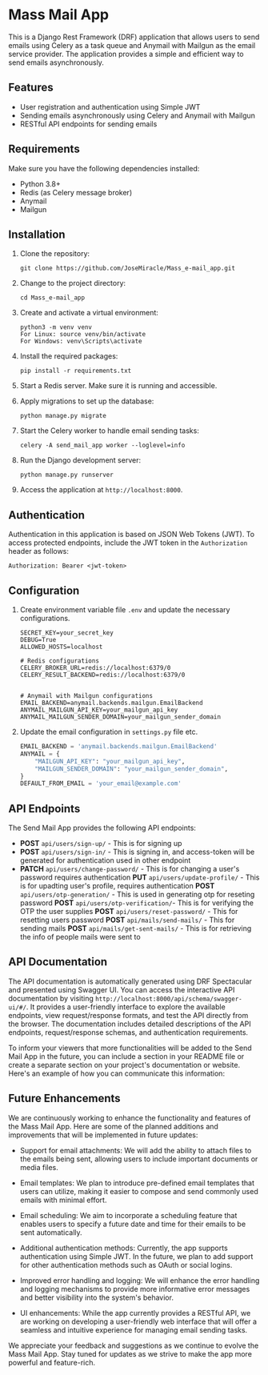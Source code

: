 # Mass Mail App

This is a Django Rest Framework (DRF) application that allows users to send emails using Celery as a task queue and Anymail with Mailgun as the email service provider. The application provides a simple and efficient way to send emails asynchronously.

## Features

- User registration and authentication using Simple JWT
- Sending emails asynchronously using Celery and Anymail with Mailgun
- RESTful API endpoints for sending emails

## Requirements

Make sure you have the following dependencies installed:

- Python 3.8+
- Redis (as Celery message broker)
- Anymail
- Mailgun

## Installation

1. Clone the repository:

   ```
   git clone https://github.com/JoseMiracle/Mass_e-mail_app.git
   ```

2. Change to the project directory:

   ```
   cd Mass_e-mail_app
   ```

3. Create and activate a virtual environment:

   ```
   python3 -m venv venv
   For Linux: source venv/bin/activate
   For Windows: venv\Scripts\activate 
   ```

4. Install the required packages:

   ```
   pip install -r requirements.txt
   ```

5. Start a Redis server. Make sure it is running and accessible.

6. Apply migrations to set up the database:

   ```
   python manage.py migrate
   ```

7. Start the Celery worker to handle email sending tasks:

   ```
   celery -A send_mail_app worker --loglevel=info
   ```

8. Run the Django development server:

   ```
   python manage.py runserver
   ```

9. Access the application at `http://localhost:8000`.

## Authentication

Authentication in this application is based on JSON Web Tokens (JWT). To access protected endpoints, include the JWT token in the `Authorization` header as follows:

```http
Authorization: Bearer <jwt-token>
```
## Configuration

1. Create environment variable file `.env` and update the necessary configurations.

   ```
   SECRET_KEY=your_secret_key
   DEBUG=True
   ALLOWED_HOSTS=localhost

   # Redis configurations
   CELERY_BROKER_URL=redis://localhost:6379/0
   CELERY_RESULT_BACKEND=redis://localhost:6379/0

   
   # Anymail with Mailgun configurations
   EMAIL_BACKEND=anymail.backends.mailgun.EmailBackend
   ANYMAIL_MAILGUN_API_KEY=your_mailgun_api_key
   ANYMAIL_MAILGUN_SENDER_DOMAIN=your_mailgun_sender_domain
   ```

2. Update the email configuration in `settings.py` file etc.

   ```python
   EMAIL_BACKEND = 'anymail.backends.mailgun.EmailBackend'
   ANYMAIL = {
       "MAILGUN_API_KEY": "your_mailgun_api_key",
       "MAILGUN_SENDER_DOMAIN": "your_mailgun_sender_domain",
   }
   DEFAULT_FROM_EMAIL = 'your_email@example.com'
   ```

## API Endpoints

The Send Mail App provides the following API endpoints:

- **POST** `api/users/sign-up/` - This is for signing up
- **POST** `api/users/sign-in/` - This is signing in, and access-token will be generated for authentication used in other endpoint
- **PATCH** `api/users/change-password/` - This is for changing a user's password requires authentication
 **PUT**  `api/users/update-profile/` - This is for upadting user's profile, requires authentication
 **POST** `api/users/otp-generation/` - This is used in generating otp for reseting password
 **POST** `api/users/otp-verification/`- This is for verifying the OTP the user supplies
  **POST** `api/users/reset-password/` - This for resetting users password
  **POST** `api/mails/send-mails/` - This for sending mails
  **POST** `api/mails/get-sent-mails/` - This is for retrieving the info of people mails were sent to


## API Documentation

The API documentation is automatically generated using DRF Spectacular and presented using Swagger UI. You can access the interactive API documentation by visiting `http://localhost:8000/api/schema/swagger-ui/#/`. It provides a user-friendly interface to explore the available endpoints, view request/response formats, and test the API directly from the browser. The documentation includes detailed descriptions of the API endpoints, request/response schemas, and authentication requirements.

To inform your viewers that more functionalities will be added to the Send Mail App in the future, you can include a section in your README file or create a separate section on your project's documentation or website. Here's an example of how you can communicate this information:

## Future Enhancements

We are continuously working to enhance the functionality and features of the Mass Mail App. Here are some of the planned additions and improvements that will be implemented in future updates:

- Support for email attachments: We will add the ability to attach files to the emails being sent, allowing users to include important documents or media files.

- Email templates: We plan to introduce pre-defined email templates that users can utilize, making it easier to compose and send commonly used emails with minimal effort.

- Email scheduling: We aim to incorporate a scheduling feature that enables users to specify a future date and time for their emails to be sent automatically.

- Additional authentication methods: Currently, the app supports authentication using Simple JWT. In the future, we plan to add support for other authentication methods such as OAuth or social logins.

- Improved error handling and logging: We will enhance the error handling and logging mechanisms to provide more informative error messages and better visibility into the system's behavior.

- UI enhancements: While the app currently provides a RESTful API, we are working on developing a user-friendly web interface that will offer a seamless and intuitive experience for managing email sending tasks.

We appreciate your feedback and suggestions as we continue to evolve the Mass Mail App. Stay tuned for updates as we strive to make the app more powerful and feature-rich.
